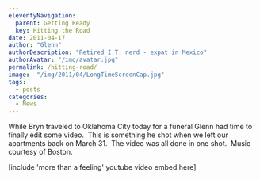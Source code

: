```yaml
---
eleventyNavigation:
  parent: Getting Ready
  key: Hitting the Road
date: 2011-04-17
author: "Glenn"
authorDescription: "Retired I.T. nerd - expat in Mexico"
authorAvatar: "/img/avatar.jpg"
permalink: /hitting-road/
image:  "/img/2011/04/LongTimeScreenCap.jpg"
tags:
  - posts
categories:
  - News
---
```


While Bryn traveled to Oklahoma City today for a funeral Glenn had time to finally edit some video.  This is something he shot when we left our apartments back on March 31.  The video was all done in one shot.  Music courtesy of Boston.

[include 'more than a feeling' youtube video embed here]
